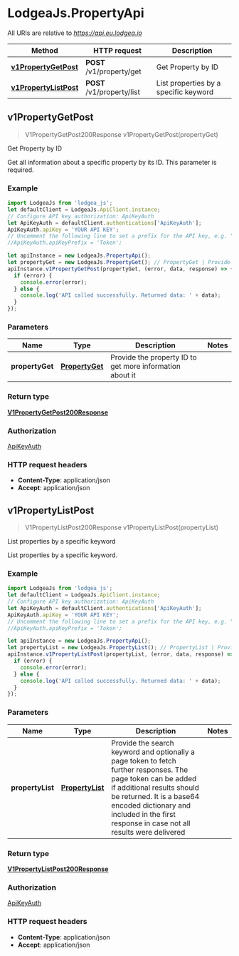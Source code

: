 # LodgeaJs.PropertyApi

All URIs are relative to *https://api.eu.lodgea.io*

Method | HTTP request | Description
------------- | ------------- | -------------
[**v1PropertyGetPost**](PropertyApi.md#v1PropertyGetPost) | **POST** /v1/property/get | Get Property by ID
[**v1PropertyListPost**](PropertyApi.md#v1PropertyListPost) | **POST** /v1/property/list | List properties by a specific keyword



## v1PropertyGetPost

> V1PropertyGetPost200Response v1PropertyGetPost(propertyGet)

Get Property by ID

Get all information about a specific property by its ID. This parameter is required.

### Example

```javascript
import LodgeaJs from 'lodgea_js';
let defaultClient = LodgeaJs.ApiClient.instance;
// Configure API key authorization: ApiKeyAuth
let ApiKeyAuth = defaultClient.authentications['ApiKeyAuth'];
ApiKeyAuth.apiKey = 'YOUR API KEY';
// Uncomment the following line to set a prefix for the API key, e.g. "Token" (defaults to null)
//ApiKeyAuth.apiKeyPrefix = 'Token';

let apiInstance = new LodgeaJs.PropertyApi();
let propertyGet = new LodgeaJs.PropertyGet(); // PropertyGet | Provide the property ID to get more information about it
apiInstance.v1PropertyGetPost(propertyGet, (error, data, response) => {
  if (error) {
    console.error(error);
  } else {
    console.log('API called successfully. Returned data: ' + data);
  }
});
```

### Parameters


Name | Type | Description  | Notes
------------- | ------------- | ------------- | -------------
 **propertyGet** | [**PropertyGet**](PropertyGet.md)| Provide the property ID to get more information about it | 

### Return type

[**V1PropertyGetPost200Response**](V1PropertyGetPost200Response.md)

### Authorization

[ApiKeyAuth](../README.md#ApiKeyAuth)

### HTTP request headers

- **Content-Type**: application/json
- **Accept**: application/json


## v1PropertyListPost

> V1PropertyListPost200Response v1PropertyListPost(propertyList)

List properties by a specific keyword

List properties by a specific keyword.

### Example

```javascript
import LodgeaJs from 'lodgea_js';
let defaultClient = LodgeaJs.ApiClient.instance;
// Configure API key authorization: ApiKeyAuth
let ApiKeyAuth = defaultClient.authentications['ApiKeyAuth'];
ApiKeyAuth.apiKey = 'YOUR API KEY';
// Uncomment the following line to set a prefix for the API key, e.g. "Token" (defaults to null)
//ApiKeyAuth.apiKeyPrefix = 'Token';

let apiInstance = new LodgeaJs.PropertyApi();
let propertyList = new LodgeaJs.PropertyList(); // PropertyList | Provide the search keyword and optionally a page token to fetch further responses. The page token can be added if additional results should be returned. It is a base64 encoded dictionary and included in the first response in case not all results were delivered
apiInstance.v1PropertyListPost(propertyList, (error, data, response) => {
  if (error) {
    console.error(error);
  } else {
    console.log('API called successfully. Returned data: ' + data);
  }
});
```

### Parameters


Name | Type | Description  | Notes
------------- | ------------- | ------------- | -------------
 **propertyList** | [**PropertyList**](PropertyList.md)| Provide the search keyword and optionally a page token to fetch further responses. The page token can be added if additional results should be returned. It is a base64 encoded dictionary and included in the first response in case not all results were delivered | 

### Return type

[**V1PropertyListPost200Response**](V1PropertyListPost200Response.md)

### Authorization

[ApiKeyAuth](../README.md#ApiKeyAuth)

### HTTP request headers

- **Content-Type**: application/json
- **Accept**: application/json

